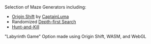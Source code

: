 Selection of Maze Generators including:
* [Origin Shift](https://www.youtube.com/watch?v=zbXKcDVV4G0) by [CaptainLuma](https://www.youtube.com/@captainluma7991)
* Randomized [Depth-first Search](https://en.wikipedia.org/wiki/Depth-first_search)
* [Hunt-and-Kill](https://weblog.jamisbuck.org/2011/1/24/maze-generation-hunt-and-kill-algorithm)


"Labyrinth Game" Option made using Origin Shift, WASM, and WebGL